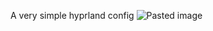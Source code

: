A very simple hyprland config
![Pasted image](https://github.com/user-attachments/assets/9eb72e6b-83d5-4a8f-a1ab-0a2cb892ef02)
